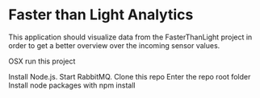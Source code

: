 # Faster than Light Analytics

This application should visualize data from the FasterThanLight project in order to get a better overview over the incoming sensor values.

OSX run this project

Install Node.js.
Start RabbitMQ.
Clone this repo
Enter the repo root folder
Install node packages with npm install

